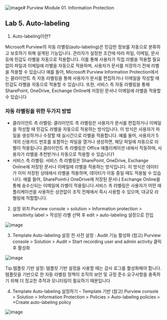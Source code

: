 ![image](https://github.com/user-attachments/assets/0a14ab78-eb7b-4fda-ad2f-5030a8b4e86e)# Purview Module 01. Information Protection

## Lab 5. Auto-labeling

1. Auto-labeling이란?

Microsoft Purview의 자동 라벨링(auto-labeling)은 민감한 정보를 자동으로 분류하고 보호하기 위해 설계된 기능입니다. 관리자가 설정한 조건에 따라 파일, 이메일, 문서 등에 민감도 라벨을 자동으로 적용합니다. 이를 통해 사용자가 직접 라벨을 적용할 필요 없이 파일과 이메일에 라벨을 자동으로 적용하며, 사용자가 문서를 저장하기 전에 라벨을 적용할 수 있습니다
예를 들어, Microsoft Purview Information Protection에서는 클라이언트 측 자동 라벨링을 통해 사용자가 문서를 편집하거나 이메일을 작성할 때 민감도 라벨을 자동으로 적용할 수 있습니다. 또한, 서비스 측 자동 라벨링을 통해 SharePoint, OneDrive, Exchange Online에 저장된 문서나 이메일에 라벨을 적용할 수 있습니다

### 자동 라벨링을 위한 두가지 방법 

* 클라이언트 측 라벨링: 클라이언트 측 라벨링은 사용자가 문서를 편집하거나 이메일을 작성할 때 민감도 라벨을 자동으로 적용하는 방식입니다. 이 방식은 사용자가 파일을 생성하거나 수정할 때 실시간으로 라벨을 적용합니다. 예를 들어, 사용자가 5개의 신용카드 번호를 포함하는 파일을 열거나 생성하면, 해당 파일에 자동으로 라벨이 적용됩니다.클라이언트 측 라벨링은 Office 애플리케이션 내에서 작동하며, 사용자가 라벨을 추천받거나 자동으로 적용할 수 있습니다1
* 서비스 측 라벨링: 서비스 측 라벨링은 SharePoint, OneDrive, Exchange Online에 저장된 문서나 이메일에 라벨을 적용하는 방식입니다. 이 방식은 데이터가 이미 저장된 상태에서 라벨을 적용하며, 데이터가 이동 중일 때도 적용될 수 있습니다. 예를 들어, SharePoint나 OneDrive에 저장된 문서나 Exchange Online을 통해 송수신되는 이메일에 라벨이 적용됩니다.서비스 측 라벨링은 사용자가 어떤 애플리케이션을 사용하든 상관없이 조직 전체에서 즉시 사용할 수 있으며, 대규모 라벨링에 적합합니다.

2. 설정 위치 
Purview console > solution > Information protection > sensitivity label > 작성된 라벨 선택 후 edit > auto-labeling 설정으로 진입  

![image](https://github.com/user-attachments/assets/4fb52954-1abf-456d-9ec8-aca90b40f447)

3. Template Auto-labeling 설정 전 사전 설정 : Audit 기능 활성화 (참고)
Purview console > Solution > Audit > Start recording user and admin activity 클릭 후 활성화 

![image](https://github.com/user-attachments/assets/bd2c75d1-5fb6-42b7-97ac-840c013810a7)

Tip.템플릿 기반 설정: 템플릿 기반 설정을 사용할 때는 감사 로그를 활성화해야 합니다. 템플릿을 기반으로 한 자동 라벨링 정책이 조직의 보안 및 규정 준수 요구사항을 충족하기 위해 더 정교한 추적과 모니터링이 필요하기 때문입니다

4. Template Auto-labeling 설정하기 – Template 기반 (참고)
Purview console > Solution > Information Protection > Policies > Auto-labeling policies > +Create auto-labeling policy

![image](https://github.com/user-attachments/assets/e6aa1462-4efc-424b-9ea5-3f57f7be780a)
